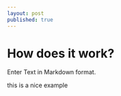 ```yaml
---
layout: post
published: true
---
```


# How does it work?

Enter Text in Markdown format.

this is a nice example